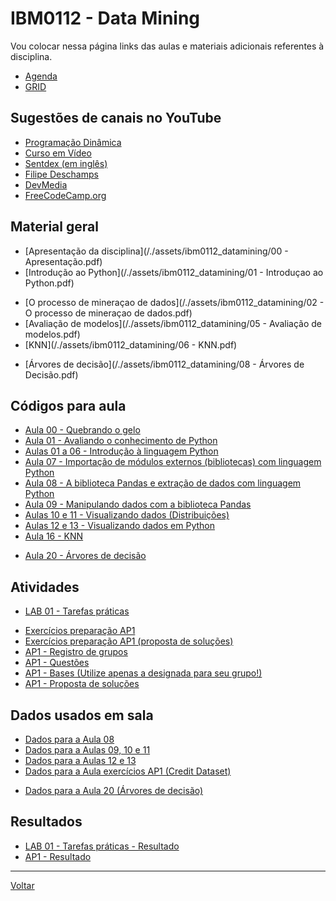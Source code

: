 # IBM0112 - Data Mining

Vou colocar nessa página links das aulas e materiais adicionais referentes à disciplina.

* [Agenda](agenda.md)
* [GRID](grid.md)

## Sugestões de canais no YouTube
* [Programação Dinâmica](https://www.youtube.com/c/ProgramacaoDinamica/)
* [Curso em Vídeo](https://www.youtube.com/c/CursoemVideo/)
* [Sentdex (em inglês)](https://www.youtube.com/c/sentdex)
* [Filipe Deschamps](https://www.youtube.com/c/FilipeDeschamps)
* [DevMedia](https://www.youtube.com/c/DevmediaBrasil)
* [FreeCodeCamp.org](https://www.youtube.com/c/freeCodeCamp)

## Material geral

* [Apresentação da disciplina](/./assets/ibm0112_datamining/00 - Apresentação.pdf)
* [Introdução ao Python](/./assets/ibm0112_datamining/01 - Introduçao ao Python.pdf)
<!-- * [Visualização de dados](/./assets/ibm0112_datamining/03 - Visualização de dados.pdf) -->
<!-- * [Tipos de visualizações de dados](/./assets/ibm0112_datamining/04 - Tipos de visualizações de dados.pdf) -->
* [O processo de mineraçao de dados](/./assets/ibm0112_datamining/02 - O processo de mineraçao de dados.pdf)
* [Avaliação de modelos](/./assets/ibm0112_datamining/05 - Avaliação de modelos.pdf)
* [KNN](/./assets/ibm0112_datamining/06 - KNN.pdf)
<!-- * [Naïve bayes](/./assets/ibm0112_datamining/07 - Naive Bayes.pdf) -->
* [Árvores de decisão](/./assets/ibm0112_datamining/08 - Árvores de Decisão.pdf)
<!-- * [Regressões](/./assets/ibm0112_datamining/09 - Regressões.pdf) -->
<!-- * [Agrupamentos](/./assets/ibm0112_datamining/10 - Agrupamentos.pdf) -->

## Códigos para aula

* [Aula 00 - Quebrando o gelo](https://drive.google.com/file/d/1ucfSOn7Su8uJPRAP4bqN7IKdRuJmwiVP/view?usp=sharing)
* [Aula 01 - Avaliando o conhecimento de Python](https://drive.google.com/file/d/1F0OPWg6samjvcTPvBjO6q333YXwCLulD/view?usp=sharing)
* [Aulas 01 a 06 - Introdução à linguagem Python](https://drive.google.com/file/d/1X3bCtwIsB5eb4u2IBEDe-0l9pjsT673B/view?usp=sharing)
* [Aula 07 - Importação de módulos externos (bibliotecas) com linguagem Python](https://drive.google.com/file/d/1Dyk5c18dz1EJeTG_zb7APiR3S59-g6N4/view?usp=sharing)
* [Aula 08 - A biblioteca Pandas e extração de dados com linguagem Python](https://drive.google.com/file/d/1-EjbsfgRCpJx33sJ0-h7IszwCh1i0nNw/view?usp=sharing)
* [Aula 09 - Manipulando dados com a biblioteca Pandas](https://drive.google.com/file/d/1fvXb9aUnaNJu_f7NvQa9EZNNtB11onKM/view?usp=sharing)
* [Aulas 10 e 11 - Visualizando dados (Distribuições)](https://drive.google.com/file/d/1SMekUk7PdPU9GA76Yo3fOqscemwpWAa5/view?usp=sharing)
* [Aulas 12 e 13 - Visualizando dados em Python](https://drive.google.com/file/d/15Vu65XXkNmzGE34FpJiBP8VHod_QmwRq/view?usp=sharing)
* [Aula 16 - KNN](https://drive.google.com/file/d/1ManMJsz5SeJK_5hAX-DZ9M1N16-kf86q/view?usp=sharing)
<!-- * [Aula 18 - Naïve Bayes](https://drive.google.com/file/d/1txLX-GxdGm6Hyi-_LkPfdNFPKdWOjfsD/view?usp=sharing) -->
* [Aula 20 - Árvores de decisão](https://drive.google.com/file/d/1Y7FtgZaq5MMWjISg2zWczXbFTUWR_0jQ/view?usp=sharing)
<!-- * [Aula 22 - Regressões](https://drive.google.com/file/d/16pWiBOl4OiVW1rcgYnUwTkDC1buOxQ5o/view?usp=sharing) -->
<!-- * [Aula 26 - Agrupamentos](https://colab.research.google.com/drive/1T9tiZKr6yUQTYFioL6CAZhimdjNG1uDf?usp=sharing) -->

## Atividades

* [LAB 01 - Tarefas práticas](https://drive.google.com/file/d/1rgBgFF_RHh8JUyXkblFyelZGkNAis1Ix/view?usp=sharing)
<!-- * [LAB 01 - Tarefas práticas (proposta de soluções)](https://drive.google.com/file/d/1-kpZgFbn4jx1UxBs0FB2AEOGvcnEdYej/view?usp=sharing) -->
* [Exercícios preparação AP1](https://drive.google.com/file/d/1ybE2LTqUp55Z8NR48vKgTECYssc5Gzkj/view?usp=sharing)
* [Exercícios preparação AP1 (proposta de soluções)](https://drive.google.com/file/d/1KJ-TvF2BP0QvvllM2B8fFWlaLvUh9Jvs/view?usp=sharing)
* [AP1 - Registro de grupos](https://drive.google.com/file/d/15iVa1RwARtAarW_adclbiNbt8T9MoBpq/view?usp=sharing)
* [AP1 - Questões](https://drive.google.com/file/d/1sMJRLzOp16XTvaeZK8JvIP0dzsuEqllo/view?usp=sharing)
* [AP1 - Bases (Utilize apenas a designada para seu grupo!)](/./assets/ibm0112_datamining/AP1_Bases.zip)
* [AP1 - Proposta de soluções](https://drive.google.com/file/d/1f5gnkUj9UdbN0Mb-BAxZvo9BKGqknlDU/view?usp=sharing)
<!-- * [LAB 02 - Tarefas práticas (Árvore de Decisão)](https://drive.google.com/file/d/1IvUUNrT7a3vCfVrkDw1jzbtbVyg9wTaK/view?usp=sharing) -->
<!-- * [LAB 03 - Tarefas práticas (Modelagem)](https://drive.google.com/file/d/1zOuNsV9BhIhTCuoYP8kPGvvP6XTaYxrr/view?usp=sharing) -->
<!-- * [AP2 - Registro de grupos](https://drive.google.com/file/d/1VdITxPmgC9wePdZelvYEX605Pr5KXwOt/view?usp=sharing) -->
<!-- * [AP2 - Questões](https://drive.google.com/file/d/1dUDoP1I9XRBIuepqGzeUm1DVKTfTFvK4/view?usp=sharing) -->

## Dados usados em sala
* [Dados para a Aula 08](/./assets/ibm0112_datamining/Dados_Aula08.zip)
* [Dados para a Aulas 09, 10 e 11](/./assets/ibm0112_datamining/Dados_Aula09.zip)
* [Dados para a Aulas 12 e 13](/./assets/ibm0112_datamining/Dados_Aulas12e13.zip)
* [Dados para a Aula exercícios AP1 (Credit Dataset)](/./assets/ibm0112_datamining/Dados_Aula_Exercícicios_AP1.zip)
<!-- * [Dados para a Aula 18 (Naive Bayes)](/./assets/ibm0112_datamining/Dados_Aula18.zip) -->
* [Dados para a Aula 20 (Árvores de decisão)](/./assets/ibm0112_datamining/Dados_Aula20.zip)
<!-- * [Dados para a Aula 22 (Regressões)](/./assets/ibm0112_datamining/Dados_Aula22.zip) -->
<!-- * [Dados para a Aula 26 (Agrupamentos)](/./assets/ibm0112_datamining/Dados_Aula26.zip) -->
<!-- * [TEXTO](LINK) -->

## Resultados
* [LAB 01 - Tarefas práticas - Resultado](/./assets/ibm0112_datamining/Turma8002_S22023_Resultados_Lab01.pdf)
* [AP1 - Resultado](/./assets/ibm0112_datamining/Turma8002_S22023_Resultados_AP1.pdf)
<!-- * [LAB 02 - Tarefas práticas (Árvore de Decisão) - Resultado](/./assets/ibm0112_datamining/Turma8002_S22023_Resultados_Lab02.pdf) -->
<!-- * [LAB 03 - Modelagem - Resultado](/./assets/ibm0112_datamining/Turma8002_S22023_Resultados_Lab03.pdf) -->
<!-- * [AP2 - Resultado](/./assets/ibm0112_datamining/Turma8002_S22023_Resultados_AP2.pdf) -->
<!-- * [AS - Resultado](/./assets/ibm0112_datamining/Turma8002_S22023_Resultados_AS.pdf) -->

---

[Voltar](https://cassiusf.github.io/)
